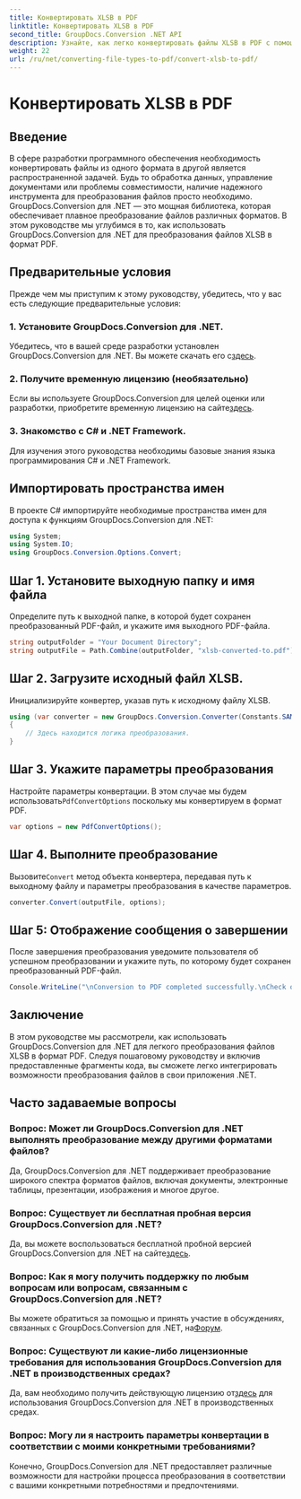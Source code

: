```yaml
---
title: Конвертировать XLSB в PDF
linktitle: Конвертировать XLSB в PDF
second_title: GroupDocs.Conversion .NET API
description: Узнайте, как легко конвертировать файлы XLSB в PDF с помощью GroupDocs.Conversion для .NET. Следуйте нашему пошаговому руководству.
weight: 22
url: /ru/net/converting-file-types-to-pdf/convert-xlsb-to-pdf/
---
```


# Конвертировать XLSB в PDF

## Введение
В сфере разработки программного обеспечения необходимость конвертировать файлы из одного формата в другой является распространенной задачей. Будь то обработка данных, управление документами или проблемы совместимости, наличие надежного инструмента для преобразования файлов просто необходимо. GroupDocs.Conversion для .NET — это мощная библиотека, которая обеспечивает плавное преобразование файлов различных форматов. В этом руководстве мы углубимся в то, как использовать GroupDocs.Conversion для .NET для преобразования файлов XLSB в формат PDF.
## Предварительные условия
Прежде чем мы приступим к этому руководству, убедитесь, что у вас есть следующие предварительные условия:
### 1. Установите GroupDocs.Conversion для .NET.
 Убедитесь, что в вашей среде разработки установлен GroupDocs.Conversion для .NET. Вы можете скачать его с[здесь](https://releases.groupdocs.com/conversion/net/).
### 2. Получите временную лицензию (необязательно)
 Если вы используете GroupDocs.Conversion для целей оценки или разработки, приобретите временную лицензию на сайте[здесь](https://purchase.groupdocs.com/temporary-license/).
### 3. Знакомство с C# и .NET Framework.
Для изучения этого руководства необходимы базовые знания языка программирования C# и .NET Framework.

## Импортировать пространства имен
В проекте C# импортируйте необходимые пространства имен для доступа к функциям GroupDocs.Conversion для .NET:
```csharp
using System;
using System.IO;
using GroupDocs.Conversion.Options.Convert;
```

## Шаг 1. Установите выходную папку и имя файла
Определите путь к выходной папке, в которой будет сохранен преобразованный PDF-файл, и укажите имя выходного PDF-файла.
```csharp
string outputFolder = "Your Document Directory";
string outputFile = Path.Combine(outputFolder, "xlsb-converted-to.pdf");
```
## Шаг 2. Загрузите исходный файл XLSB.
Инициализируйте конвертер, указав путь к исходному файлу XLSB.
```csharp
using (var converter = new GroupDocs.Conversion.Converter(Constants.SAMPLE_XLSB))
{
    // Здесь находится логика преобразования.
}
```
## Шаг 3. Укажите параметры преобразования
 Настройте параметры конвертации. В этом случае мы будем использовать`PdfConvertOptions` поскольку мы конвертируем в формат PDF.
```csharp
var options = new PdfConvertOptions();
```
## Шаг 4. Выполните преобразование
 Вызовите`Convert` метод объекта конвертера, передавая путь к выходному файлу и параметры преобразования в качестве параметров.
```csharp
converter.Convert(outputFile, options);
```
## Шаг 5: Отображение сообщения о завершении
После завершения преобразования уведомите пользователя об успешном преобразовании и укажите путь, по которому будет сохранен преобразованный PDF-файл.
```csharp
Console.WriteLine("\nConversion to PDF completed successfully.\nCheck output in {0}", outputFolder);
```

## Заключение
В этом руководстве мы рассмотрели, как использовать GroupDocs.Conversion для .NET для легкого преобразования файлов XLSB в формат PDF. Следуя пошаговому руководству и включив предоставленные фрагменты кода, вы сможете легко интегрировать возможности преобразования файлов в свои приложения .NET.
## Часто задаваемые вопросы
### Вопрос: Может ли GroupDocs.Conversion для .NET выполнять преобразование между другими форматами файлов?
Да, GroupDocs.Conversion для .NET поддерживает преобразование широкого спектра форматов файлов, включая документы, электронные таблицы, презентации, изображения и многое другое.
### Вопрос: Существует ли бесплатная пробная версия GroupDocs.Conversion для .NET?
 Да, вы можете воспользоваться бесплатной пробной версией GroupDocs.Conversion для .NET на сайте[здесь](https://releases.groupdocs.com/).
### Вопрос: Как я могу получить поддержку по любым вопросам или вопросам, связанным с GroupDocs.Conversion для .NET?
 Вы можете обратиться за помощью и принять участие в обсуждениях, связанных с GroupDocs.Conversion для .NET, на[Форум](https://forum.groupdocs.com/c/conversion/11).
### Вопрос: Существуют ли какие-либо лицензионные требования для использования GroupDocs.Conversion для .NET в производственных средах?
 Да, вам необходимо получить действующую лицензию от[здесь](https://purchase.groupdocs.com/buy) для использования GroupDocs.Conversion для .NET в производственных средах.
### Вопрос: Могу ли я настроить параметры конвертации в соответствии с моими конкретными требованиями?
Конечно, GroupDocs.Conversion для .NET предоставляет различные возможности для настройки процесса преобразования в соответствии с вашими конкретными потребностями и предпочтениями.